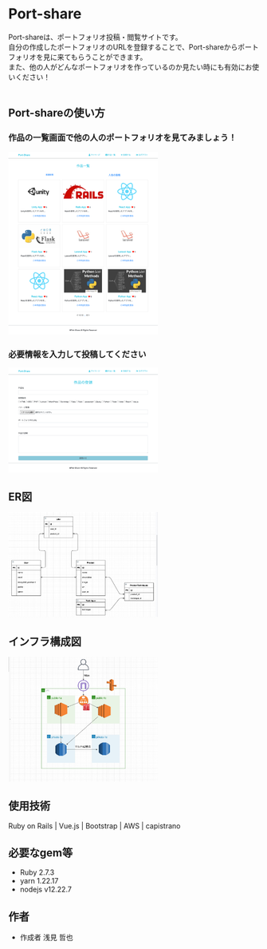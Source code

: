 # Port-share

Port-shareは、ポートフォリオ投稿・閲覧サイトです。  
自分の作成したポートフォリオのURLを登録することで、Port-shareからポートフォリオを見に来てもらうことができます。  
また、他の人がどんなポートフォリオを作っているのか見たい時にも有効にお使いください！  
<br>


## Port-shareの使い方
### 作品の一覧画面で他の人のポートフォリオを見てみましょう！
<img src="https://github.com/TetsuyaAzami/port-share/blob/add_images/port-share.work_products.png" width="300px">
<br>

### 必要情報を入力して投稿してください
<img src="https://github.com/TetsuyaAzami/port-share/blob/add_images/port-share.work_new_products.png" width="300px">
<br>

## ER図
<img src="https://github.com/TetsuyaAzami/port-share/blob/add_images/port-share_ER_diagram.jpg" width="300px">
<br>

## インフラ構成図
<img src="https://github.com/TetsuyaAzami/port-share/blob/add_images/port-share_infra.jpg" width="300px">
<br>

## 使用技術
Ruby on Rails | Vue.js | Bootstrap | AWS | capistrano
<br>

## 必要なgem等
* Ruby 2.7.3
* yarn 1.22.17
* nodejs v12.22.7
 
## 作者
* 作成者 浅見 哲也
 
